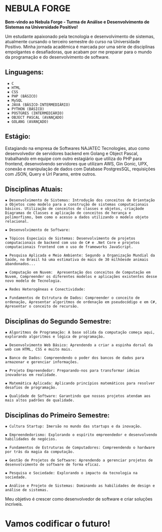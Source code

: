 # NEBULA FORGE

**Bem-vindo ao Nebula Forge - Turma de Análise e Desenvolvimento de Sistemas na Universidade Positivo!**

  Um estudante apaixonado pela tecnologia e desenvolvimento de sistemas, atualmente cursando o terceiro semestre do curso na Universidade Positivo. Minha jornada acadêmica é marcada por uma série de disciplinas empolgantes e desafiadoras, que acabam por me preparar para o mundo da programação e do desenvolvimento de software.

## **Linguagens:**
     ▪ C
     ▪ HTML
     ▪ CSS
     ▪ PHP (BÁSICO)
     ▪ MySQL
     ▪ JAVA (BÁSICO-INTERMEDIÁRIO)
     ▪ PYTHON (BÁSICO)
     ▪ POSTGRES (INTERMEDIÁRIO)
     ▪ OBJECT PASCAL (AVANÇADO)
     ▪ GOLANG (AVANÇADO)

## **Estágio:**
  Estagiando na empresa de Softwares NAJATEC Tecnologies, atuo como desenvolvedor de servidores backend em Golang e Object Pascal, trabalhando em equipe com outro estagiário que utiliza do PHP para frontend, desenvolvendo servidores que utilizam AWS, Gin Gonic, UPX, conexão e manipulação de dados com Database PostgresSQL, requisições com JSON, Query e Url Params, entre outros. 

## **Disciplinas Atuais:**

    ▪ Desenvolvimento de Sistemas: Introdução dos conceitos de Orientação a Objetos como modelo para a construção de sistemas computacionais básicos. Utilização de conceitos de classes e objetos, criaçãode Diagramas de Classes e aplicação de conceitos de herança e polimorfismo, bem como o acesso a dados utilizando o modelo objeto relacional.
    
    ▪ Desenvolvimento de Software: 
    
    ▪ Tópicos Especiais de Sistemas: Desenvolvimento de projetos computacionais de backend com uso de C# e .Net Core e projetos computacionais frontend com o uso de frameworks JavaScript. 
    
    ▪ Pesquisa Aplicada e Meio Ambiente: Segundo a Organização Mundial da Saúde, no Brasil há uma estimativa de mais de 30 milhõesde animais abandonados...   
    
    ▪ Computação em Nuvem:  Apresentação dos conceitos de Computação em Nuvem, Compreender os diferentes modelos e aplicações existentes desse novo modelo de Tecnologia.  
    
    ▪ Redes Heterogêneas e Conectividade:
    
    ▪ Fundamentos de Estrutura de Dados: Compreender o conceito de ordenação, Apresentar algoritmos de ordenação em pseudocódigo e em C#, Apresentar o conceito de recursão.


## **Disciplinas do Segundo Semestre:**

    ▪ Algoritmos de Programação: A base sólida da computação começa aqui, explorando algoritmos e lógica de programação.
    
    ▪ Desenvolvimento Web Básico: Aprendendo a criar a espinha dorsal da web com HTML, CSS e muito mais.
    
    ▪ Banco de Dados: Compreendendo o poder dos bancos de dados para armazenar e gerenciar informações.
    
    ▪ Projeto Empreendedor: Preparando-nos para transformar ideias inovadoras em realidade.
    
    ▪ Matemática Aplicada: Aplicando princípios matemáticos para resolver desafios de programação.
    
    ▪ Qualidade de Software: Garantindo que nossos projetos atendam aos mais altos padrões de qualidade.

## **Disciplinas do Primeiro Semestre:**

    ▪ Cultura Startup: Imersão no mundo das startups e da inovação.
    
    ▪ Empreendedorismo: Explorando o espírito empreendedor e desenvolvendo habilidades de negócios.
    
    ▪ Fundamentos de Estruturas de Computadores: Compreendendo o hardware por trás da magia da computação.
    
    ▪ Gestão de Projetos de Software: Aprendendo a gerenciar projetos de desenvolvimento de software de forma eficaz.
    
    ▪ Pesquisa e Sociedade: Explorando o impacto da tecnologia na sociedade.
    
    ▪ Análise e Projeto de Sistemas: Dominando as habilidades de design e análise de sistemas.
    
Meu objetivo é crescer como desenvolvedor de software e criar soluções incríveis.

# **Vamos codificar o futuro!**
